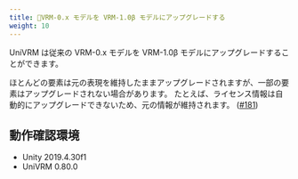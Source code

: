 ```yaml
---
title: 🚧VRM-0.x モデルを VRM-1.0β モデルにアップグレードする
weight: 10
---
```


UniVRM は従来の VRM-0.x モデルを VRM-1.0β モデルにアップグレードすることができます。

ほとんどの要素は元の表現を維持したままアップグレードされますが、一部の要素はアップグレードされない場合があります。
たとえば、ライセンス情報は自動的にアップグレードできないため、元の情報が維持されます。
([#181](https://github.com/vrm-c/vrm-specification/issues/181))


## 動作確認環境
- Unity 2019.4.30f1
- UniVRM 0.80.0

